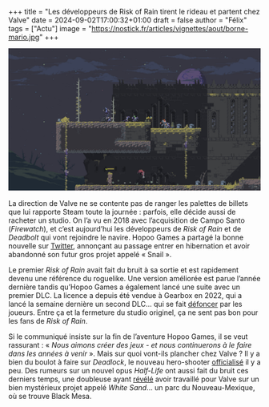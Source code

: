 +++
title = "Les développeurs de Risk of Rain tirent le rideau et partent chez Valve"
date = 2024-09-02T17:00:32+01:00
draft = false
author = "Félix"
tags = ["Actu"]
image = "https://nostick.fr/articles/vignettes/aout/borne-mario.jpg"
+++

![Risk of Rain Returns](ror.jpg "Risk of Rain Returns, une version revue de l’original et dernier jeu d’Hopoo Games") 

La direction de Valve ne se contente pas de ranger les palettes de billets que lui rapporte Steam toute la journée : parfois, elle décide aussi de racheter un studio. On l’a vu en 2018 avec l’acquisition de Campo Santo (*Firewatch*), et c’est aujourd’hui les développeurs de *Risk of Rain* et de *Deadbolt* qui vont rejoindre le navire. Hopoo Games a partagé la bonne nouvelle sur [Twitter](https://x.com/hopoogames/status/1830763152818217461), annonçant au passage entrer en hibernation et avoir abandonné son futur gros projet appelé « Snail ».

Le premier *Risk of Rain* avait fait du bruit à sa sortie et est rapidement devenu une référence du roguelike. Une version améliorée est parue l’année dernière tandis qu’Hopoo Games a également lancé une suite avec un premier DLC. La licence a depuis été vendue à Gearbox en 2022, qui a lancé la semaine dernière un second DLC… qui se fait [défoncer](https://store.steampowered.com/app/2306620/Risk_of_Rain_2_Seekers_of_the_Storm/) par les joueurs. Entre ça et la fermeture du studio originel, ça ne sent pas bon pour les fans de *Risk of Rain*.

Si le communiqué insiste sur la fin de l’aventure Hopoo Games, il se veut rassurant : « *Nous aimons créer des jeux - et nous continuerons à le faire dans les années à venir* ». Mais sur quoi vont-ils plancher chez Valve ? Il y a bien du boulot à faire sur *Deadlock*, le nouveau hero-shooter [officialisé](https://nostick.fr/articles/2024/aout/2308-valve-officialise-deadlock/) il y a peu. Des rumeurs sur un nouvel opus *Half-Life* ont aussi fait du bruit ces derniers temps, une doubleuse ayant [révélé](https://www.reddit.com/r/GamingLeaksAndRumours/comments/1ek3943/valve_is_working_on_a_title_under_the_codename/) avoir travaillé pour Valve sur un bien mystérieux projet appelé *White Sand*… un parc du Nouveau-Mexique, où se trouve Black Mesa.